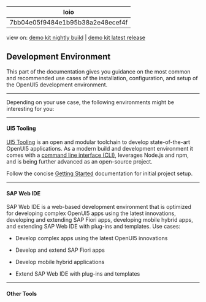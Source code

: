 <!-- loio7bb04e05f9484e1b95b38a2e48ecef4f -->

| loio |
| -----|
| 7bb04e05f9484e1b95b38a2e48ecef4f |

<div id="loio">

view on: [demo kit nightly build](https://openui5nightly.hana.ondemand.com/#/topic/7bb04e05f9484e1b95b38a2e48ecef4f) | [demo kit latest release](https://openui5.hana.ondemand.com/#/topic/7bb04e05f9484e1b95b38a2e48ecef4f)</div>

## Development Environment

This part of the documentation gives you guidance on the most common and recommended use cases of the installation, configuration, and setup of the OpenUI5 development environment.

***

Depending on your use case, the following environments might be interesting for you:

***

#### UI5 Tooling

[UI5 Tooling](https://sap.github.io/ui5-tooling/) is an open and modular toolchain to develop state-of-the-art OpenUI5 applications. As a modern build and development environment it comes with a [command line interface \(CLI\)](https://sap.github.io/ui5-tooling/pages/cli/), leverages Node.js and npm, and is being further advanced as an open-source project.

Follow the concise [Getting Started](https://sap.github.io/ui5-tooling/pages/gettingstarted/) documentation for initial project setup.

***

#### SAP Web IDE

SAP Web IDE is a web-based development environment that is optimized for developing complex OpenUI5 apps using the latest innovations, developing and extending SAP Fiori apps, developing mobile hybrid apps, and extending SAP Web IDE with plug-ins and templates. Use cases:

-   Develop complex apps using the latest OpenUI5 innovations

-   Develop and extend SAP Fiori apps
-   Develop mobile hybrid applications
-   Extend SAP Web IDE with plug-ins and templates

***

#### Other Tools

